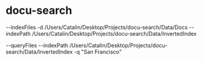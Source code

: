 # docu-search

--indexFiles -d /Users/Catalin/Desktop/Projects/docu-search/Data/Docs --indexPath /Users/Catalin/Desktop/Projects/docu-search/Data/InvertedIndex

--queryFiles --indexPath /Users/Catalin/Desktop/Projects/docu-search/Data/InvertedIndex -q "San Francisco"